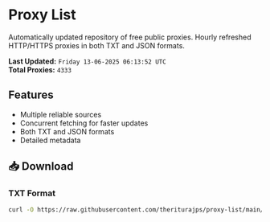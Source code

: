 # Proxy List

Automatically updated repository of free public proxies. Hourly refreshed HTTP/HTTPS proxies in both TXT and JSON formats.

**Last Updated:** `Friday 13-06-2025 06:13:52 UTC`  
**Total Proxies:** `4333`

## Features
- Multiple reliable sources
- Concurrent fetching for faster updates
- Both TXT and JSON formats
- Detailed metadata

## 📥 Download

### TXT Format
```bash
curl -O https://raw.githubusercontent.com/theriturajps/proxy-list/main/proxies.txt